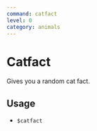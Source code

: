 ```yaml
---
command: catfact
level: 0
category: animals
---
```


# Catfact

Gives you a random cat fact.

## Usage

 - `$catfact`
